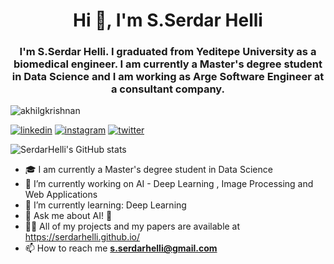 
<h1 align="center">Hi 👋, I'm S.Serdar Helli</h1>
<h3 align="center">I'm S.Serdar Helli. I graduated from Yeditepe University as a biomedical engineer. I am currently a Master's degree student in Data Science and I am working as Arge Software Engineer at  a consultant company.
</h3>
<p align="left"> <img src="https://komarev.com/ghpvc/?username=SerdarHelli" alt="akhilgkrishnan" /> </p>

[![linkedin](https://img.shields.io/badge/linkedin-%230077B5.svg)](https://www.linkedin.com/in/selahattin-serdar-helli-85bb201a3/)
[![instagram](https://img.shields.io/badge/instagram-%23E4405F.svg)](https://www.instagram.com/serdarhelli/)
[![twitter](https://img.shields.io/twitter/follow/epitaph145?style=social)](https://twitter.com/epitaph145)


![SerdarHelli's GitHub stats](https://github-readme-stats.vercel.app/api?username=SerdarHelli&hide=contribs,prs)


- 🎓 I am currently a Master's degree student in Data Science 
- 🔭 I’m currently working on AI - Deep Learning , Image Processing   and Web Applications 
- 🌱 I’m currently learning:  Deep Learning
- 💬 Ask me about AI! 🐍
- 👨‍💻 All of my projects and my papers are available at https://serdarhelli.github.io/
- 📫 How to reach me **s.serdarhelli@gmail.com**



